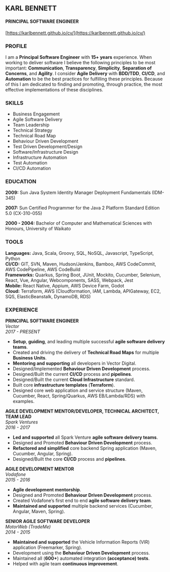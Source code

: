 <section data-name="header">

KARL <span>BENNETT</span>
============

#### PRINCIPAL SOFTWARE ENGINEER

[https://karlbennett.github.io/cv/](https://karlbennett.github.io/cv/)

</section>

<section data-name="profile">

### PROFILE

I am a **Principal Software Engineer** with **15+ years** experience. When working to deliver software I believe the
following principles to be most important: **Communication**, **Transparency**, **Simplicity**,
**Separation of Concerns**, and **Agility**. I consider **Agile Delivery** with **BDD/TDD**, **CI/CD**, and
**Automation** to be the best practices for fulfilling these principles. Because of this I am dedicated to finding and 
promoting, through practice, the most effective implementations of these disciplines.

</section>

<section data-name="skills">

### SKILLS

- Business Engagement
- Agile Software Delivery
- Team Leadership
- Technical Strategy
- Technical Road Map
- Behaviour Driven Development
- Test Driven Development/Design
- Software/Infrastructure Design
- Infrastructure Automation
- Test Automation
- CI/CD Automation

</section>

<section data-name="education">

### EDUCATION

**2009:** Sun Java System Identity Manager Deployment Fundamentals (IDM-345)

**2007:** Sun Certified Programmer for the Java 2 Platform Standard Edition 5.0 (CX-310-055)

**2000 - 2004:** Bachelor of Computer and Mathematical Sciences with Honours, University of Waikato

</section>

<section data-name="tools">

### TOOLS

**Languages:** Java, Scala, Groovy, SQL, NoSQL, Javascript, TypeScript, Python  
**CI/CD:** GIT, SVN, Maven, Hudson/Jenkins, Bamboo, AWS CodeCommit, AWS CodePipeline, AWS CodeBuild  
**Frameworks:** Quarkus, Spring Boot, JUnit, Mockito, Cucumber, Selenium, React, Vue, Angular, Webcomponents, SASS, 
Webpack, Jest  
**Mobile:** React Native, Appium, AWS Device Farm, Godot  
**Cloud:** Terraform, AWS (Cloudformation, IAM, Lambda, APIGateway, EC2, SQS, 
ElasticBeanstalk, DynamoDB, RDS)

</section>

<section data-name="experience">

### EXPERIENCE

<span class="dark">**PRINCIPAL SOFTWARE ENGINEER**</span>  
*Vector*  
*2017 - PRESENT*  
- **Setup**, **guiding**, and leading multiple successful **agile software delivery teams**.
- Created and driving the delivery of **Technical Road Maps** for multiple **Business Units**.   
- **Mentoring and supporting** all developers in Vector Digital.
- Designed/Implemented **Behaviour Driven Development** process.
- Designed/Built the current **CI/CD** process and **pipelines**.
- Designed/Built the current **Cloud Infrastructure** standard.
- Built core **infrastructure templates** (**Terraform**).
- Designed core web application and service structure (Maven, Cucumber, React, Spring/Quarkus, AWS EB/Lambda/RDS) with
  examples.

<span class="dark">**AGILE DEVELOPMENT MENTOR/DEVELOPER, TECHNICAL ARCHITECT, TEAM LEAD**</span>  
*Spark Ventures*  
*2016 - 2017*  
- **Led and supported** all Spark Venture **agile software delivery teams**.
- Designed and Promoted **Behaviour Driven Development** process.
- **Refactored and simplified** core backend Spring application (Maven, Cucumber, Angular, Spring).
- Designed/Built the core **CI/CD** process and **pipelines**.

<span class="dark">**AGILE DEVELOPMENT MENTOR**</span>  
*Vodafone*  
*2015 - 2016*  
- **Agile development mentorship**.
- Designed and Promoted **Behaviour Driven Development** process.
- Created Vodafone’s first end to end **agile software delivery team**.
- **Maintained and supported** multiple backend services (Cucumber, Angular, Maven, Spring).

<span class="dark">**SENIOR AGILE SOFTWARE DEVELOPER**</span>  
*MotorWeb (TradeMe)*  
*2014 - 2015*  
- **Maintained and supported** the Vehicle Information Reports (VIR) application (Freemarker, Spring).
- Development using the **Behaviour Driven Development** process.
- Maintained all (**600+**) automated integration **(acceptance) tests**.
- Helped with agile team **continuous improvement**.

</section>
